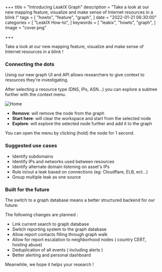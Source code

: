 +++
title = "Introducing LeakIX Graph"
description = "Take a look at our new mapping feature, visualize and make sense of Internet resources in a blink !"
tags = [
    "howto",
    "feature",
    "graph",
]
date = "2022-01-21 06:30:00"
categories = [
    "LeakIX How-to",
]
keywords = [
    "leakix",
    "howto",
    "graph",
]
image = "cover.png"

+++

Take a look at our new mapping feature, visualize and make sense of Internet
resources in a blink !

<!--more-->

### Connecting the dots

Using our new graph UI and API allows researchers to give context to resources
they're investigating.

After selecting a resource type (DNS, IPs, ASN...) you can explore a subtree
further with the context menu.

![Home](/leakix/graph/menu.png)

- **Remove**: will remove the node from the graph
- **Start here**: will clear the workspace and start from the selected node
- **Explore**: will explore the selected node further and add it to the graph

You can open the menu by clicking (hold) the node for 1 second.

### Suggested use cases

- Identify subdomains
- Identify IPs and networks used between resources
- Identify alternate domain listening on asset's IPs
- Rule in/out a leak based on connections (eg: Cloudflare, ELB, ect...)
- Group multiple leak as one source

### Built for the future

The switch to a graph database means a better structured backend for our future:

The following changes are planned :

- Link current search to graph database
- Switch reporting system to the graph database
- Allow report contacts filling through graph walk
- Allow for report escalation to neighborhood nodes ( country CERT, hosting
  abuse)
- Deduplication of all events ( including alerts )
- Better alerting and personal dashboard

Meanwhile, we hope it helps your research !

[leakix]: https://leakix.net/
